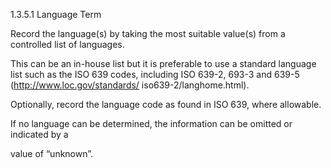 1.3.5.1 Language Term

Record  the  language(s)  by  taking  the  most  suitable  value(s)  from  a  controlled  list  of
languages.

This can be an in-house list but it is preferable to use a standard language list such as
the ISO 639 codes, including ISO 639-2, 693-3 and 639-5 (http://www.loc.gov/standards/
iso639-2/langhome.html).

Optionally, record the language code as found in ISO 639, where allowable.

If no language can be determined, the information can be omitted or indicated by a

value of “unknown”.
